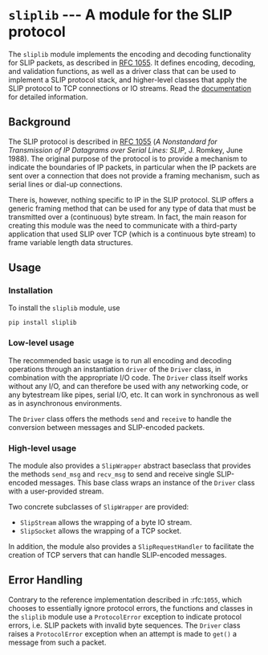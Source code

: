 # ``sliplib`` --- A module for the SLIP protocol

The `sliplib` module implements the encoding and decoding
functionality for SLIP packets, as described in
[RFC 1055][rfc1055].
It defines encoding, decoding, and validation functions,
as well as a  driver class that can be used to implement
a SLIP protocol stack, and higher-level classes that
apply the SLIP protocol to TCP connections or IO streams.
Read the [documentation](http://sliplib.readthedocs.org/en/master/)
for detailed information.

## Background

The SLIP protocol is described in [RFC 1055][rfc1055] (*A Nonstandard for
Transmission of IP Datagrams over Serial Lines: SLIP*, J. Romkey,
June 1988).  The original purpose of the protocol is
to provide a mechanism to indicate the boundaries of IP packets,
in particular when the IP packets are sent over a connection that
does not provide a framing mechanism, such as serial lines or
dial-up connections.

There is, however, nothing specific to IP in the SLIP protocol.
SLIP offers a generic framing method that can be used for any
type of data that must be transmitted over a (continuous) byte stream.
In fact, the main reason for creating this module
was the need to communicate with a third-party application that
used SLIP over TCP (which is a continuous byte stream)
to frame variable length data structures.


## Usage

### Installation

To install the `sliplib` module, use

```
pip install sliplib
```

### Low-level usage

The recommended basic usage is to run all encoding and decoding operations
through an instantiation `driver` of the `Driver` class, in combination
with the appropriate I/O code.
The `Driver` class itself works without any I/O, and can therefore be used with
any networking code, or any bytestream like pipes, serial I/O, etc.
It can work in synchronous as well as in asynchronous environments.

The `Driver` class offers the methods
`send` and `receive` to handle
the conversion between messages and SLIP-encoded packets.

### High-level usage

The module also provides a `SlipWrapper` abstract baseclass
that provides the methods `send_msg` and `recv_msg` to send
and receive single SLIP-encoded messages. This base class
wraps an instance of the `Driver` class with a user-provided stream.

Two concrete subclasses of `SlipWrapper` are provided:

* `SlipStream` allows the wrapping of a byte IO stream.
* `SlipSocket` allows the wrapping of a TCP socket.

In addition, the module also provides a `SlipRequestHandler`
to facilitate the creation of TCP servers that can handle
SLIP-encoded messages.


## Error Handling

Contrary to the reference implementation described in :rfc:`1055`,
which chooses to essentially ignore protocol errors,
the functions and classes in the `sliplib` module
use a `ProtocolError` exception
to indicate protocol errors, i.e. SLIP packets with invalid byte sequences.
The `Driver` class raises a `ProtocolError` exception
when an attempt is made to `get()` a message from such a packet.

[rfc1055]: http://tools.ietf.org/html/rfc1055.html
